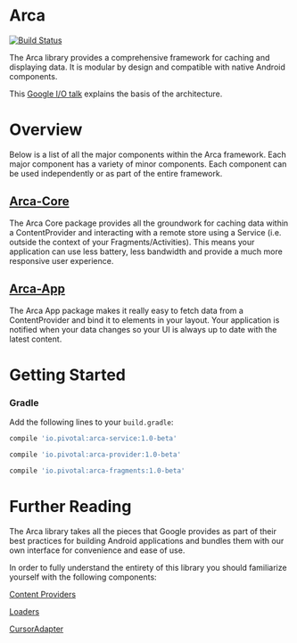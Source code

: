 # Arca
[![Build Status](https://travis-ci.org/cfmobile/arca-android.svg?branch=master)](https://travis-ci.org/cfmobile/arca-android)

The Arca library provides a comprehensive framework for caching and displaying data. It is modular by design and compatible with native Android components.

This [Google I/O talk](http://www.youtube.com/watch?v=xHXn3Kg2IQE) explains the basis of the architecture.

# Overview

Below is a list of all the major components within the Arca framework. Each major component has a variety of minor components. Each component can be used independently or as part of the entire framework.

## [Arca-Core](arca-core)

The Arca Core package provides all the groundwork for caching data within a ContentProvider and interacting with a remote store using a Service (i.e. outside the context of your Fragments/Activities). This means your application can use less battery, less bandwidth and provide a much more responsive user experience.

## [Arca-App](arca-app)

The Arca App package makes it really easy to fetch data from a ContentProvider and bind it to elements in your layout. Your application is notified when your data changes so your UI is always up to date with the latest content.

# Getting Started

### Gradle

Add the following lines to your `build.gradle`:

```groovy
compile 'io.pivotal:arca-service:1.0-beta'

compile 'io.pivotal:arca-provider:1.0-beta'

compile 'io.pivotal:arca-fragments:1.0-beta'
```

# Further Reading

The Arca library takes all the pieces that Google provides as part of their best practices for building Android applications and bundles them with our own interface for convenience and ease of use.

In order to fully understand the entirety of this library you should familiarize yourself with the following components:

[Content Providers](http://developer.android.com/guide/topics/providers/content-providers.html)

[Loaders](http://developer.android.com/guide/components/loaders.html)

[CursorAdapter](http://developer.android.com/reference/android/widget/CursorAdapter.html)
